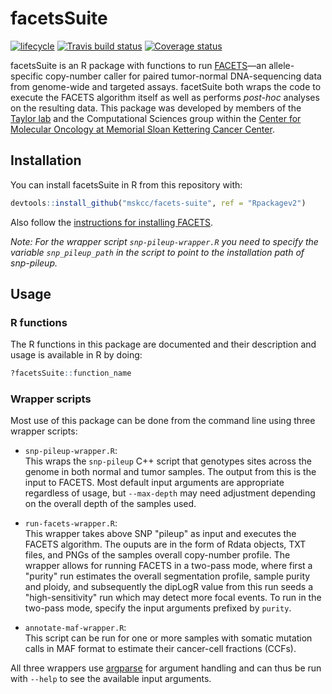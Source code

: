 # facetsSuite
[![lifecycle](https://img.shields.io/badge/lifecycle-maturing-blue.svg)](https://www.tidyverse.org/lifecycle/#experimental)
[![Travis build status](https://travis-ci.org/mskcc/facets-suite.svg?branch=Rpackagev2)](https://travis-ci.org/mskcc/facets-suite)
[![Coverage status](https://codecov.io/gh/mskcc/facets-suite/branch/Rpackagev2/graph/badge.svg)](https://codecov.io/github/mskcc/facets-suite?branch=Rpackagev2)

facetsSuite is an R package with functions to run [FACETS](https://github.com/mskcc/facets)—an allele-specific copy-number caller for paired tumor-normal DNA-sequencing data from genome-wide and targeted assays. facetSuite both wraps the code to execute the FACETS algorithm itself as well as performs _post-hoc_ analyses on the resulting data. This package was developed by members of the [Taylor lab](https://www.mskcc.org/research-areas/labs/barry-taylor) and the Computational Sciences group within the [Center for Molecular Oncology at Memorial Sloan Kettering Cancer Center](https://www.mskcc.org/research-programs/molecular-oncology).

## Installation

You can install facetsSuite in R from this repository with:

``` r
devtools::install_github("mskcc/facets-suite", ref = "Rpackagev2")
```

Also follow the [instructions for installing FACETS](https://github.com/mskcc/facets).

_Note: For the wrapper script `snp-pileup-wrapper.R` you need to specify the variable `snp_pileup_path` in the script to point to the installation path of snp-pileup._

## Usage

### R functions

The R functions in this package are documented and their description and usage is available in R by doing:
```r
?facetsSuite::function_name
```

### Wrapper scripts

Most use of this package can be done from the command line using three wrapper scripts:
- `snp-pileup-wrapper.R`:\
    This wraps the `snp-pileup` C++ script that genotypes sites across the genome in both normal and tumor samples. The output from this is the input to FACETS. Most default input arguments are appropriate regardless of usage, but `--max-depth` may need adjustment depending on the overall depth of the samples used.

- `run-facets-wrapper.R`:\
    This wrapper takes above SNP "pileup" as input and executes the FACETS algorithm. The ouputs are in the form of Rdata objects, TXT files, and PNGs of the samples overall copy-number profile. The wrapper allows for running FACETS in a two-pass mode, where first a "purity" run estimates the overall segmentation profile, sample purity and ploidy, and subsequently the dipLogR value from this run seeds a "high-sensitivity" run which may detect more focal events. To run in the two-pass mode, specify the input arguments prefixed by `purity`.

- `annotate-maf-wrapper.R`:\
    This script can be run for one or more samples with  somatic mutation calls in MAF format to estimate their cancer-cell fractions (CCFs).

All three wrappers use [argparse](https://github.com/trevorld/r-argparse) for argument handling and can thus be run with `--help` to see the available input arguments.
